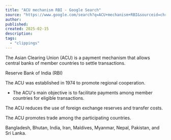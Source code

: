 ```yaml
---
title: "ACU mechanism RBI - Google Search"
source: "https://www.google.com/search?q=ACU+mechanism+RBI&sourceid=chrome&ie=UTF-8"
author:
published:
created: 2025-02-15
description:
tags:
  - "clippings"
---
```

The Asian Clearing Union (ACU) is a payment mechanism that allows central banks of member countries to settle transactions.

Reserve Bank of India (RBI)

The ACU was established in 1974 to promote regional cooperation.

- The ACU's main objective is to facilitate payments among member countries for eligible transactions.

The ACU reduces the use of foreign exchange reserves and transfer costs.

The ACU promotes trade among the participating countries.

Bangladesh, Bhutan, India, Iran, Maldives, Myanmar, Nepal, Pakistan, and Sri Lanka.